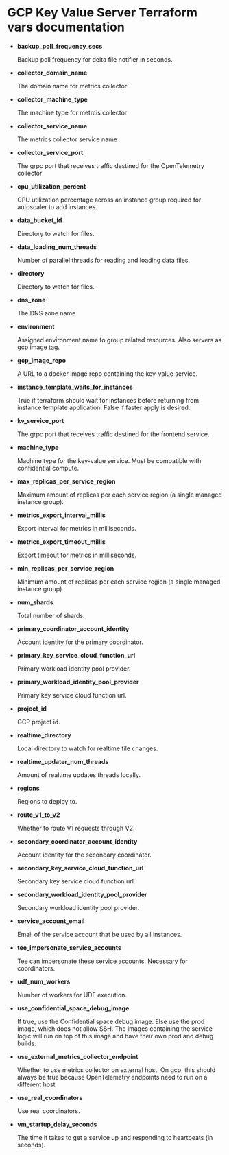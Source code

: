 # GCP Key Value Server Terraform vars documentation

-   **backup_poll_frequency_secs**

    Backup poll frequency for delta file notifier in seconds.

-   **collector_domain_name**

    The domain name for metrics collector

-   **collector_machine_type**

    The machine type for metrcis collector

-   **collector_service_name**

    The metrics collector service name

-   **collector_service_port**

    The grpc port that receives traffic destined for the OpenTelemetry collector

-   **cpu_utilization_percent**

    CPU utilization percentage across an instance group required for autoscaler to add instances.

-   **data_bucket_id**

    Directory to watch for files.

-   **data_loading_num_threads**

    Number of parallel threads for reading and loading data files.

-   **directory**

    Directory to watch for files.

-   **dns_zone**

    The DNS zone name

-   **environment**

    Assigned environment name to group related resources. Also servers as gcp image tag.

-   **gcp_image_repo**

    A URL to a docker image repo containing the key-value service.

-   **instance_template_waits_for_instances**

    True if terraform should wait for instances before returning from instance template application.
    False if faster apply is desired.

-   **kv_service_port**

    The grpc port that receives traffic destined for the frontend service.

-   **machine_type**

    Machine type for the key-value service. Must be compatible with confidential compute.

-   **max_replicas_per_service_region**

    Maximum amount of replicas per each service region (a single managed instance group).

-   **metrics_export_interval_millis**

    Export interval for metrics in milliseconds.

-   **metrics_export_timeout_millis**

    Export timeout for metrics in milliseconds.

-   **min_replicas_per_service_region**

    Minimum amount of replicas per each service region (a single managed instance group).

-   **num_shards**

    Total number of shards.

-   **primary_coordinator_account_identity**

    Account identity for the primary coordinator.

-   **primary_key_service_cloud_function_url**

    Primary workload identity pool provider.

-   **primary_workload_identity_pool_provider**

    Primary key service cloud function url.

-   **project_id**

    GCP project id.

-   **realtime_directory**

    Local directory to watch for realtime file changes.

-   **realtime_updater_num_threads**

    Amount of realtime updates threads locally.

-   **regions**

    Regions to deploy to.

-   **route_v1_to_v2**

    Whether to route V1 requests through V2.

-   **secondary_coordinator_account_identity**

    Account identity for the secondary coordinator.

-   **secondary_key_service_cloud_function_url**

    Secondary key service cloud function url.

-   **secondary_workload_identity_pool_provider**

    Secondary workload identity pool provider.

-   **service_account_email**

    Email of the service account that be used by all instances.

-   **tee_impersonate_service_accounts**

    Tee can impersonate these service accounts. Necessary for coordinators.

-   **udf_num_workers**

    Number of workers for UDF execution.

-   **use_confidential_space_debug_image**

    If true, use the Confidential space debug image. Else use the prod image, which does not allow
    SSH. The images containing the service logic will run on top of this image and have their own
    prod and debug builds.

-   **use_external_metrics_collector_endpoint**

    Whether to use metrics collector on external host. On gcp, this should always be true because
    OpenTelemetry endpoints need to run on a different host

-   **use_real_coordinators**

    Use real coordinators.

-   **vm_startup_delay_seconds**

    The time it takes to get a service up and responding to heartbeats (in seconds).
